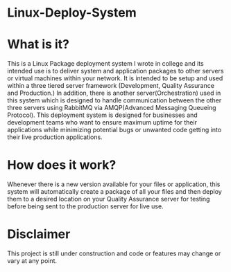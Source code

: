 # Linux-Deploy-System

# What is it?
This is a Linux Package deployment system I wrote in college and its intended use is to deliver system and application packages to other servers or virtual machines within your network. It is intended to be setup and used within a three tiered server framework (Development, Quality Assurance and Production.) In addition, there is another server(Orchestration) used in this system which is designed to handle communication between the other three servers using RabbitMQ via AMQP(Advanced Messaging Queueing Protocol). This deployment system is designed for businesses and development teams who want to ensure maximum uptime for their applications while minimizing potential bugs or unwanted code getting into their live production applications.


# How does it work?
Whenever there is a new version available for your files or application, this system will automatically create a package of all your files and then deploy them to a desired location on your Quality Assurance server for testing before being sent to the production server for live use.

# Disclaimer
This project is still under construction and code or features may change or vary at any point.
